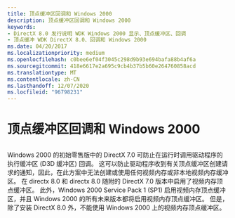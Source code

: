 ```yaml
---
title: 顶点缓冲区回调和 Windows 2000
description: 顶点缓冲区回调和 Windows 2000
keywords:
- DirectX 8.0 发行说明 WDK Windows 2000 显示、顶点缓冲区、回调
- 顶点缓冲 WDK DirectX 8.0、回调和 Windows 2000
ms.date: 04/20/2017
ms.localizationpriority: medium
ms.openlocfilehash: c0bee6ef04f3045c298d9b93e694bafa88b4af6a
ms.sourcegitcommit: 418e6617e2a695c9cb4b37b5b60e264760858acd
ms.translationtype: MT
ms.contentlocale: zh-CN
ms.lasthandoff: 12/07/2020
ms.locfileid: "96798231"
---
```

# <a name="vertex-buffer-callbacks-and-windows-2000"></a>顶点缓冲区回调和 Windows 2000


## <span id="ddk_vertex_buffer_callbacks_and_windows_2000_gg"></span><span id="DDK_VERTEX_BUFFER_CALLBACKS_AND_WINDOWS_2000_GG"></span>


Windows 2000 的初始零售版中的 DirectX 7.0 可防止在运行时调用驱动程序的执行缓冲区 (D3D 缓冲区) 回调。 这可以防止驱动程序收到有关顶点缓冲区创建请求的通知，因此，在此方案中无法创建或使用任何视频内存或非本地视频内存缓冲区。 在 directx 8.0 和 directx 8.0 随附的 DirectX 7.0 版本中启用了视频内存顶点缓冲区。 此外，Windows 2000 Service Pack 1 (SP1) 启用视频内存顶点缓冲区，并且 Windows 2000 的所有未来版本都将启用视频内存顶点缓冲区。 但是，除了安装 DirectX 8.0 外，不能使用 Windows 2000 上的视频内存顶点缓冲区。

 

 





